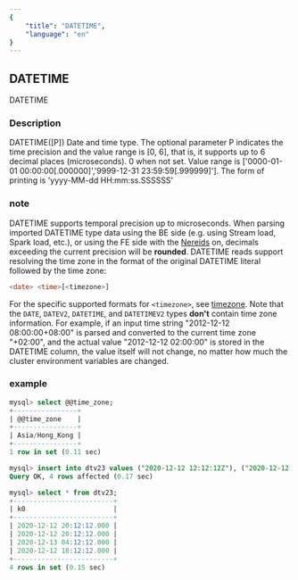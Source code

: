 ```yaml
---
{
    "title": "DATETIME",
    "language": "en"
}
---
```


<!-- 
Licensed to the Apache Software Foundation (ASF) under one
or more contributor license agreements.  See the NOTICE file
distributed with this work for additional information
regarding copyright ownership.  The ASF licenses this file
to you under the Apache License, Version 2.0 (the
"License"); you may not use this file except in compliance
with the License.  You may obtain a copy of the License at

  http://www.apache.org/licenses/LICENSE-2.0

Unless required by applicable law or agreed to in writing,
software distributed under the License is distributed on an
"AS IS" BASIS, WITHOUT WARRANTIES OR CONDITIONS OF ANY
KIND, either express or implied.  See the License for the
specific language governing permissions and limitations
under the License.
-->

## DATETIME

<version since="1.2.0">

DATETIME

</version>

### Description

DATETIME([P])
Date and time type.
The optional parameter P indicates the time precision and the value range is [0, 6], that is, it supports up to 6 decimal places (microseconds). 0 when not set.
Value range is ['0000-01-01 00:00:00[.000000]','9999-12-31 23:59:59[.999999]'].
The form of printing is 'yyyy-MM-dd HH:mm:ss.SSSSSS'

### note

DATETIME supports temporal precision up to microseconds. When parsing imported DATETIME type data using the BE side (e.g. using Stream load, Spark load, etc.), or using the FE side with the [Nereids](../../../query-acceleration/nereids) on, decimals exceeding the current precision will be **rounded**.
DATETIME reads support resolving the time zone in the format of the original DATETIME literal followed by the time zone:
```sql
<date> <time>[<timezone>]
```

For the specific supported formats for `<timezone>`, see [timezone](../../../advanced/time-zone). Note that the `DATE`, `DATEV2`, `DATETIME`, and `DATETIMEV2` types **don't** contain time zone information. For example, if an input time string "2012-12-12 08:00:00+08:00" is parsed and converted to the current time zone "+02:00", and the actual value "2012-12-12 02:00:00" is stored in the DATETIME column, the value itself will not change, no matter how much the cluster environment variables are changed.

### example

```sql
mysql> select @@time_zone;
+----------------+
| @@time_zone    |
+----------------+
| Asia/Hong_Kong |
+----------------+
1 row in set (0.11 sec)

mysql> insert into dtv23 values ("2020-12-12 12:12:12Z"), ("2020-12-12 12:12:12GMT"), ("2020-12-12 12:12:12+02:00"), ("2020-12-12 12:12:12America/Los_Angeles");
Query OK, 4 rows affected (0.17 sec)

mysql> select * from dtv23;
+-------------------------+
| k0                      |
+-------------------------+
| 2020-12-12 20:12:12.000 |
| 2020-12-12 20:12:12.000 |
| 2020-12-13 04:12:12.000 |
| 2020-12-12 18:12:12.000 |
+-------------------------+
4 rows in set (0.15 sec)
```
